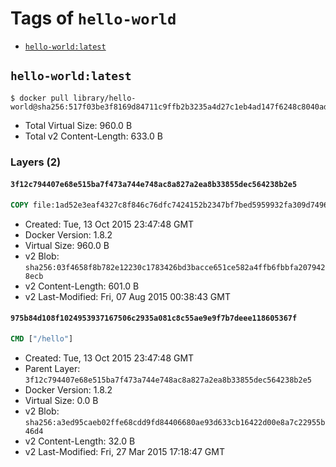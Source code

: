 <!-- THIS FILE IS GENERATED VIA '.template-helpers/generate-tag-details.pl' -->

# Tags of `hello-world`

-	[`hello-world:latest`](#hello-worldlatest)

## `hello-world:latest`

```console
$ docker pull library/hello-world@sha256:517f03be3f8169d84711c9ffb2b3235a4d27c1eb4ad147f6248c8040adb93113
```

-	Total Virtual Size: 960.0 B
-	Total v2 Content-Length: 633.0 B

### Layers (2)

#### `3f12c794407e68e515ba7f473a744e748ac8a827a2ea8b33855dec564238b2e5`

```dockerfile
COPY file:1ad52e3eaf4327c8f846c76dfc7424152b2347bf7bed5959932fa309d7496afc in /
```

-	Created: Tue, 13 Oct 2015 23:47:48 GMT
-	Docker Version: 1.8.2
-	Virtual Size: 960.0 B
-	v2 Blob: `sha256:03f4658f8b782e12230c1783426bd3bacce651ce582a4ffb6fbbfa2079428ecb`
-	v2 Content-Length: 601.0 B
-	v2 Last-Modified: Fri, 07 Aug 2015 00:38:43 GMT

#### `975b84d108f1024953937167506c2935a081c8c55ae9e9f7b7deee118605367f`

```dockerfile
CMD ["/hello"]
```

-	Created: Tue, 13 Oct 2015 23:47:48 GMT
-	Parent Layer: `3f12c794407e68e515ba7f473a744e748ac8a827a2ea8b33855dec564238b2e5`
-	Docker Version: 1.8.2
-	Virtual Size: 0.0 B
-	v2 Blob: `sha256:a3ed95caeb02ffe68cdd9fd84406680ae93d633cb16422d00e8a7c22955b46d4`
-	v2 Content-Length: 32.0 B
-	v2 Last-Modified: Fri, 27 Mar 2015 17:18:47 GMT
